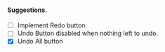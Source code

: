 #### Suggestions. 
- [ ] Implement Redo button. 
- [ ] Undo Button disabled when nothing left to undo. 
- [X] Undo All button   
